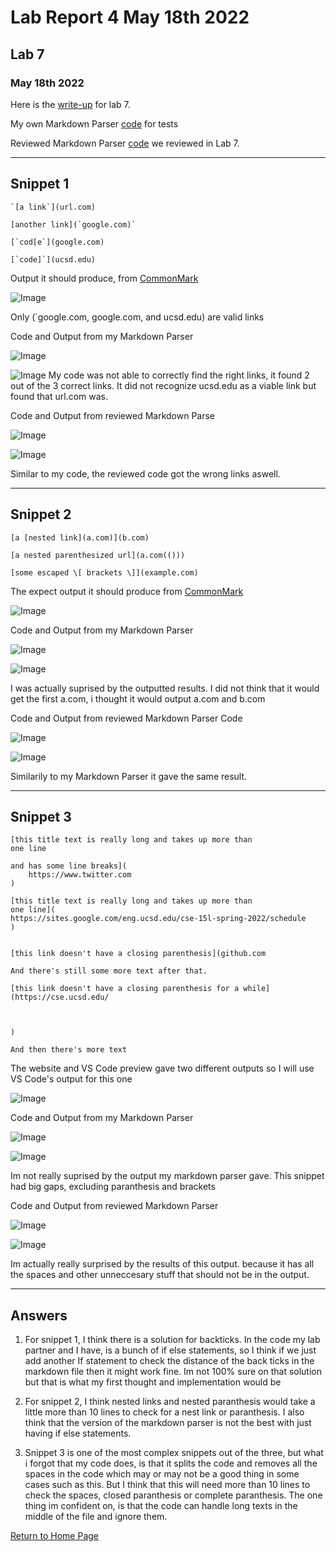 # Lab Report 4 May 18th 2022

## Lab 7
### May 18th 2022

Here is the [write-up](https://docs.google.com/document/d/1DasH1YP2offEjtiZ4_zsKOEORUkwWhqTYfAaloEmE-g/edit) for lab 7.

My own Markdown Parser [code](https://github.com/Kevin-Jakiel/markdown-parser) for tests

Reviewed Markdown Parser [code](https://github.com/philliptwu/markdown-parser) we reviewed in Lab 7.

----
## Snippet 1

```
`[a link`](url.com)

[another link](`google.com)`

[`cod[e`](google.com)

[`code]`](ucsd.edu)
```
Output it should produce, from [CommonMark](https://spec.commonmark.org/dingus/)

![Image](Snippet1.PNG)

Only (`google.com, google.com, and ucsd.edu) are valid links

Code and Output from my Markdown Parser

![Image](Snippet1Code.PNG)

![Image](Snippet1Test.PNG)
My code was not able to correctly find the right links, it found 2 out of the 3 correct links. It did not recognize ucsd.edu as a viable link but found that url.com was.

Code and Output from reviewed Markdown Parse

![Image](Snippet1Code2.PNG)

![Image](Snippet1Test2.PNG)

Similar to my code, the reviewed code got the wrong links aswell.

---

## Snippet 2
```
[a [nested link](a.com)](b.com)

[a nested parenthesized url](a.com(()))

[some escaped \[ brackets \]](example.com)
```
The expect output it should produce from [CommonMark](https://spec.commonmark.org/dingus/)

![Image](Snippet2.PNG)

Code and Output from my Markdown Parser

![Image](Snippet2Code.PNG)

![Image](Snippet2Test.PNG)

I was actually suprised by the outputted results. I did not think that it would get the first a.com, i thought it would output a.com and b.com

Code and Output from reviewed Markdown Parser Code

![Image](Snippet2Code2.PNG)

![Image](Snippet2Test2.PNG)

Similarily to my Markdown Parser it gave the same result.

----

## Snippet 3

```
[this title text is really long and takes up more than 
one line

and has some line breaks](
    https://www.twitter.com
)

[this title text is really long and takes up more than 
one line](
https://sites.google.com/eng.ucsd.edu/cse-15l-spring-2022/schedule
)


[this link doesn't have a closing parenthesis](github.com

And there's still some more text after that.

[this link doesn't have a closing parenthesis for a while](https://cse.ucsd.edu/



)

And then there's more text
```

The website and VS Code preview gave two different outputs so I will use VS Code's output for this one

![Image](Snippet3.PNG)

Code and Output from my Markdown Parser

![Image](Snippet3Code.PNG)

![Image](Snippet3Test.PNG)

Im not really suprised by the output my markdown parser gave. This snippet had big gaps, excluding paranthesis and brackets

Code and Output from reviewed Markdown Parser

![Image](Snippet3Code2.PNG)

![Image](Snippet3Test2.PNG)

Im actually really surprised by the results of this output. because it has all the spaces and other unneccesary stuff that should not be in the output.

---
## Answers

1) For snippet 1, I think there is a solution for backticks. In the code my lab partner and I have, is a bunch of if else statements, so I think if we just add another If statement to check the distance of the back ticks in the markdown file then it might work fine. Im not 100% sure on that solution but that is what my first thought and implementation would be

2) For snippet 2, I think nested links and nested paranthesis would take a little more than 10 lines to check for a nest link or paranthesis. I also think that the version of the markdown parser is not the best with just having if else statements.

3) Snippet 3 is one of the most complex snippets out of the three, but what i forgot that my code does, is that it splits the code and removes all the spaces in the code which may or may not be a good thing in some cases such as this. But I think that this will need more than 10 lines to check the spaces, closed paranthesis or complete paranthesis. The one thing im confident on, is that the code can handle long texts in the middle of the file and ignore them.

[Return to Home Page](index.html)